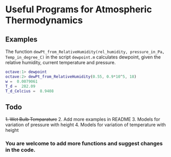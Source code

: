 # Useful Programs for Atmospheric Thermodynamics
## Examples
The function `dewPt_from_RelativeHumidity(rel_humidity, pressure_in_Pa, Temp_in_degree_C)` in the script `dewpoint.m`
calculates dewpoint, given the relative humidity, current temperature and pressure.

```MATLAB
octave:1> dewpoint
octave:2> dewPt_from_RelativeHumidity(0.55, 0.9*10^5, 18)
w =  0.0079061
T_d =  282.09
T_d_Celcius =  8.9408
```

## Todo

~~1. Wet Bulb Temparature~~
2. Add more examples in README
3. Models for variation of pressure with height
4. Models for variation of temperature with height

### You are welcome to add more functions and suggest changes in the code.